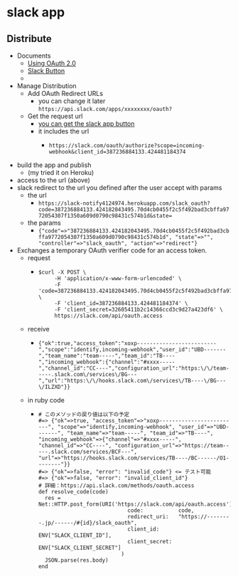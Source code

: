 # slack app


## Distribute
- Documents
  - [Using OAuth 2.0](https://api.slack.com/docs/oauth)
  - [Slack Button](https://api.slack.com/docs/slack-button)
  -
- Manage Distribution
  - Add OAuth Redirect URLs
    - you can change it later `https://api.slack.com/apps/xxxxxxxx/oauth?`
  - Get the request url
    - [you can get the slack app button](https://api.slack.com/apps/ACGE55EB0/distribute?)
    - it includes the url
      - ```
        https://slack.com/oauth/authorize?scope=incoming-webhook&client_id=387236884133.424481184374
        ```
- build the app and publish
  - (my tried it on Heroku)
- access to the url (above)
- slack redirect to the url you defined after the user accept with params
  - the url
    - ```https://slack-notify4124974.herokuapp.com/slack_oauth?code=387236884133.424182043495.70d4cb0455f2c5f492bad3cbffa9772054307f1350a609d0790c98431c574b1d&state=```
  - the params
    - `{"code"=>"387236884133.424182043495.70d4cb0455f2c5f492bad3cbffa9772054307f1350a609d0790c98431c574b1d", "state"=>"", "controller"=>"slack_oauth", "action"=>"redirect"}`
- Exchanges a temporary OAuth verifier code for an access token.
  - request
    - ```
      $curl -X POST \
           -H 'application/x-www-form-urlencoded' \
           -F 'code=387236884133.424182043495.70d4cb0455f2c5f492bad3cbffa9772054307f1350a609d0790c98431c574b1d' \
           -F 'client_id=387236884133.424481184374' \
           -F 'client_secret=32605411b2c14366ccd3c9d27a423df6' \
           https://slack.com/api/oauth.access
       ```
  - receive
    - ```
      {"ok":true,"access_token":"xoxp-------------------------","scope":"identify,incoming-webhook","user_id":"UBD-------","team_name":"team-----","team_id":"TB----","incoming_webhook":{"channel":"#xxxx-----","channel_id":"CC----","configuration_url":"https:\/\/team-----.slack.com\/services\/BG---","url":"https:\/\/hooks.slack.com\/services\/TB----\/BG---\/ILZXD"}}
      ```
  - in ruby code
    - ```
      # このメソッドの戻り値は以下の予定
      #=> {"ok"=>true, "access_token"=>"xoxp-------------------------", "scope"=>"identify,incoming-webhook", "user_id"=>"UBD-------", "team_name"=>"team-----", "team_id"=>"TB----", "incoming_webhook"=>{"channel"=>"#xxxx-----", "channel_id"=>"CC----", "configuration_url"=>"https://team-----.slack.com/services/BCF---", "url"=>"https://hooks.slack.com/services/TB----/BC------/O1--------"}}
      #=> {"ok"=>false, "error": "invalid_code"} <= テスト可能
      #=> {"ok"=>false, "error": "invalid_client_id"}
      # 詳細：https://api.slack.com/methods/oauth.access
      def resolve_code(code)
        res = Net::HTTP.post_form(URI('https://slack.com/api/oauth.access'),
                                  code:           code,
                                  redirect_uri:   "https://--------.jp/------/#{id}/slack_oauth",
                                  client_id:      ENV["SLACK_CLIENT_ID"],
                                  client_secret:  ENV["SLACK_CLIENT_SECRET"]
                                )
        JSON.parse(res.body)
      end
      ```
